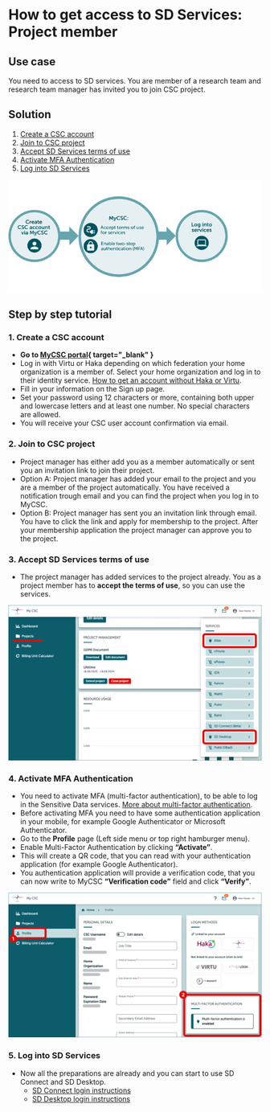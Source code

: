 # How to get access to SD Services: Project member

## Use case

You need to access to SD services. You are member of a research team and research team manager has invited you to join CSC project.


## Solution

1. [Create a CSC account](#1-create-a-csc-account)
2. [Join to CSC project](#2-join-to-csc-project)
3. [Accept SD Services terms of use](#3-accept-sd-services-terms-of-use)
4. [Activate MFA Authentication](#4-activate-mfa-authentication)
5. [Log into SD Services](#5-log-into-sd-services)

![How to get started as project member.](images/MyCSC/HowToGetStarted_SD_Project_Member.png)

## Step by step tutorial
    
### 1. Create a CSC account
- **Go to [MyCSC portal](https://my.csc.fi){ target="_blank" }**
- Log in with Virtu or Haka depending on which federation your home organization is a member of. Select your home organization and log in to their identity service. [How to get an account without Haka or Virtu](../../accounts/how-to-create-new-user-account.md#getting-an-account-without-haka-or-virtu). 
- Fill in your information on the Sign up page.
- Set your password using 12 characters or more, containing both upper and lowercase letters and at least one number. No special characters are allowed.
- You will receive your CSC user account confirmation via email.


### 2. Join to CSC project

- Project manager has either add you as a member automatically or sent you an invitation link to join their project.
- Option A: Project manager has added your email to the project and you are a member of the project automatically. You have received a notification trough email and you can find the project when you log in to MyCSC.
- Option B: Project manager has sent you an invitation link through email. You have to click the link and apply for membership to the project. After your membership application the project manager can approve you to the project.


### 3. Accept SD Services terms of use

- The project manager has added services to the project already. You as a project member has to **accept the terms of use**, so you can use the services.

![How to start with SD services.](./images/MyCSC/MyCSC_AddServices.png)


### 4. Activate MFA Authentication

- You need to activate MFA (multi-factor authentication), to be able to log in the Sensitive Data services. [More about multi-factor authentication](../../accounts/mfa.md).
- Before activating MFA you need to have some authentication application in your mobile, for example Google Authenticator or Microsoft Authenticator.
- Go to the **Profile** page (Left side menu or top right hamburger menu).
- Enable Multi-Factor Authentication by clicking **“Activate”**.
- This will create a QR code, that you can read with your authentication application (for example Google Authenticator).
- You authentication application will provide a verification code, that you can now write to MyCSC **“Verification code”** field and click **“Verify”**.
 
 ![Multi-Factor Authentication.](./images/MyCSC/MyCSC_MFA.png)


### 5. Log into SD Services

- Now all the preparations are already and you can start to use SD Connect and SD Desktop.
    - [SD Connect login instructions](sd-connect-login.md)
    - [SD Desktop login instructions](sd-desktop-login.md)

